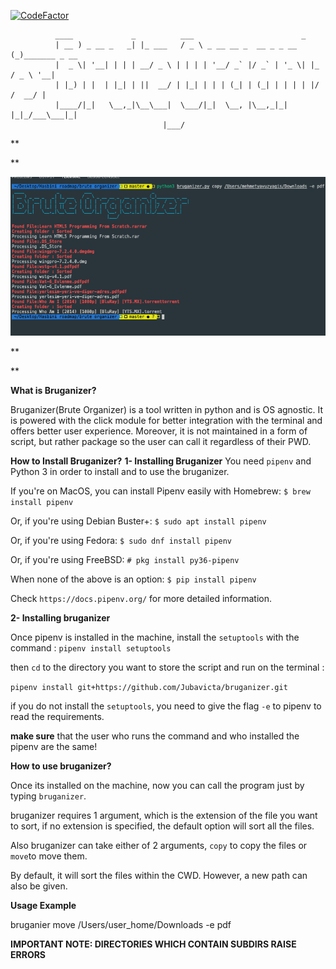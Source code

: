 [![CodeFactor](https://www.codefactor.io/repository/github/myavuzyagis/bruganizer/badge)](https://www.codefactor.io/repository/github/myavuzyagis/bruganizer)


              ____             _          ___                        _
              | __ ) _ __ _   _| |_ ___   / _ \ _ __ __ _  __ _ _ __ (_)_______ _ __
              |  _ \| '__| | | | __/ _ \ | | | | '__/ _` |/ _` | '_ \| |_  / _ \ '__|
              | |_) | |  | |_| | ||  __/ | |_| | | | (_| | (_| | | | | |/ /  __/ |
              |____/|_|   \__,_|\__\___|  \___/|_|  \__, |\__,_|_| |_|_/___\___|_|
                                      |___/
        
**







**

            
                                                                        
 ![Image](https://github.com/Jubavicta/bruganizer/blob/master/savedpic.png)                                     

**
    
    
    
    
    
    
    
**


**What is Bruganizer?**

Bruganizer(Brute Organizer) is a tool written in python and is OS agnostic. It is powered with the click module for better integration with the terminal and offers better user experience. Moreover, it is not maintained in a form of script, but rather package so the user can call it regardless of their PWD.

**How to Install Bruganizer?**
**1- Installing Bruganizer**
You need `pipenv` and Python 3 in order to install and to use the  bruganizer.

If you're on MacOS, you can install Pipenv easily with Homebrew:
`$ brew install pipenv`

Or, if you're using Debian Buster+:
`$ sudo apt install pipenv`

Or, if you're using Fedora:
`$ sudo dnf install pipenv`

Or, if you're using FreeBSD:
`# pkg install py36-pipenv`

When none of the above is an option:
`$ pip install pipenv`

Check `https://docs.pipenv.org/` for more detailed information.

**2- Installing bruganizer**

Once pipenv is installed in the machine, install the `setuptools` with the command : `pipenv install setuptools`

then `cd` to the directory you want to store the script and run on the terminal :

`pipenv install git+https://github.com/Jubavicta/bruganizer.git`

if you do not install the `setuptools`, you need to give the flag `-e` to pipenv to read the requirements.


**make sure** that the user who runs the command and who installed the pipenv are the same!


**How to use bruganizer?**

Once its installed on the machine, now you can call the program just by typing `bruganizer`.

bruganizer requires 1 argument, which is the extension of the file you want to sort, if no extension is specified, the default option will sort all the files.

Also bruganizer can take either of 2 arguments, `copy` to copy the files or `move`to move them.

By default, it will sort the files within the CWD. However, a new path can also be given.


**Usage Example**

bruganier move /Users/user_home/Downloads -e pdf



**IMPORTANT NOTE: DIRECTORIES WHICH CONTAIN SUBDIRS RAISE ERRORS**











